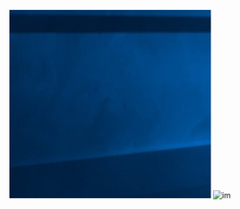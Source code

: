 ![im](https://github.com/flashtree1/flashtree1.github.io/blob/master/im/%E6%8D%95%E8%8E%B7.PNG)
![im](./2.jpg)
